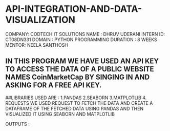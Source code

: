 # API-INTEGRATION-AND-DATA-VISUALIZATION
COMPANY: CODTECH IT SOLUTIONS
NAME : DHRUV UDERANI 
INTERN ID: CT08DN331
DOMAIN : PYTHON PROGRAMMING
DURATION : 8 WEEKS
MENTOR: NEELA SANTHOSH

## IN THIS PROGRAM WE HAVE USED AN API KEY TO ACCESS THE DATA OF A PUBLIC WEBSITE NAMES CoinMarketCap BY SINGING IN AND ASKING FOR A FREE API KEY.
##LIBRARIES USED ARE :
1.PANDAS
2.SEABORN
3.MATPLOTLIB
4. REQUESTS
WE USED REQUEST TO FETCH THE DATA AND CREATE A DATAFRAME OF THE FETCHED DATA USING PANDAS AND THEN VISUALIZED IT USING SEABORN AND MATPLOTLIB


OUTPUTS :
